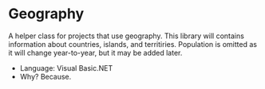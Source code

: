 # Geography
A helper class for projects that use geography. This library will contains information about countries, islands, and territiries. Population is omitted as it will change year-to-year, but it may be added later.

- Language: Visual Basic.NET
- Why? Because.
